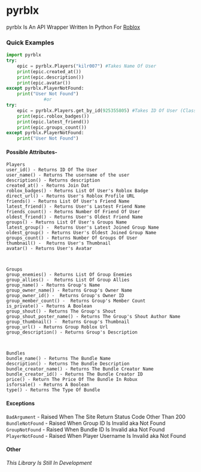 
# **pyrblx**


pyrblx Is An API Wrapper Written In Python For [Roblox](https://www.roblox.com)

###  Quick Examples
````python
import pyrblx 
try:
    epic = pyrblx.Players("kilr007") #Takes Name Of User
    print(epic.created_at())
    print(epic.description())
    print(epic.avatar())
except pyrblx.PlayerNotFound:
    print("User Not Found")
              #or
try:
    epic = pyrblx.Players.get_by_id(925355805) #Takes ID Of User (Classmethod)
    print(epic.roblox_badges())
    print(epic.latest_friend())
    print(epic.groups_count())
except pyrblx.PlayerNotFound:
    print("User Not Found")
````
#### Possible Attributes-
````text
Players
user_id() - Returns ID Of The User 
user_name() - Returns The username of the user
description() - Returns description
created_at() - Returns Join Dat
roblox_badges() - Returns List Of User's Roblox Badge
direct_url() - Returns User's Roblox Profile URL
friends() - Returns List Of User's Friend Name
latest_friend() - Returns User's Lastest Friend Name 
friends_count() - Returns Number Of Friend Of User
oldest_friend() - Returns User's Oldest Friend Name  
groups() - Returns List Of User's Groups Name
latest_group() -  Returns User's Latest Joined Group Name 
oldest_group() - Returns User's Oldest Joined Group Name 
groups_count() - Returns Number Of Groups Of User
thumbnail() -  Returns User's Thumbnail
avatar() - Returns User's Avatar



Groups
group_enemies() - Returns List Of Group Enemies
group_allies() -  Returns List Of Group Allies
group_name() - Returns Group's Name
group_owner_name() - Returns Group's Owner Name
group_owner_id() -  Returns Group's Owner ID
group_member_count() -  Returns Group's Member Count
is_private() - Returns A Boolean 
group_shout() - Returns The Group's Shout
group_shout_poster_name() - Returns The Group's Shout Author Name
group_thumbnail() -  Returns Group's Thumbnail
group_url() - Returns Group Roblox Url
group_description() - Returns Group's Description



Bundles
bundle_name() - Returns The Bundle Name
description() - Returns The Bundle Description
bundle_creator_name() - Returns The Bundle Creator Name
bundle_creator_id() - Returns The Bundle Creator ID
price() - Return The Price Of The Bundle In Robux
isforsale() - Returns A Boolean
type() - Returns The Type Of Bundle
````
#### Exceptions 
`BadArgument` -  Raised When The Site Return Status Code Other Than 200    
`BundleNotFound` - Raised When Group ID Is Invalid aka Not Found  
`GroupNotFound` - Raised When Bundle ID Is Invalid aka Not Found  
`PlayerNotFound` - Raised When Player Username Is Invalid aka Not Found  


#### Other
*This Library Is Still In Development*














